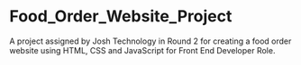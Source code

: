 # Food_Order_Website_Project
 A project assigned by Josh Technology in Round 2 for creating a food order website using HTML, CSS and JavaScript for Front End Developer Role.
